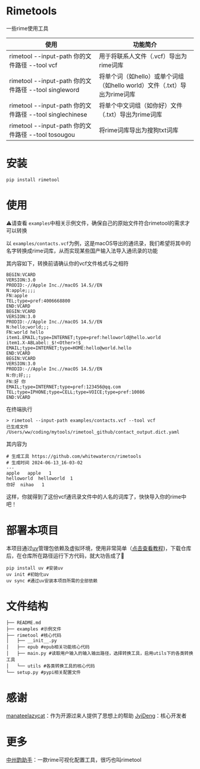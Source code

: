 # Rimetools

一些rime使用工具

| 使用                                                    | 功能简介                                                                 |
| ------------------------------------------------------- | ------------------------------------------------------------------------ |
| rimetool --input-path 你的文件路径 --tool vcf           | 用于将联系人文件（.vcf）导出为rime词库                                   |
| rimetool --input-path 你的文件路径 --tool singleword    | 将单个词（如hello）或单个词组（如hello world）文件（.txt）导出为rime词库 |
| rimetool --input-path 你的文件路径 --tool singlechinese | 将单个中文词组（如你好）文件（.txt）导出为rime词库                       |
| rimetool --input-path 你的文件路径 --tool tosougou      | 将rime词库导出为搜狗txt词库                                              |

# 安装

```
pip install rimetool
```

# 使用

⚠️请查看 `examples`中相关示例文件，确保自己的原始文件符合rimetool的需求才可以转换

以 `examples/contacts.vcf`为例，这是macOS导出的通讯录，我们希望将其中的名字转换成rime词库，从而实现某些国产输入法导入通讯录的功能

其内容如下，转换前请确认你的vcf文件格式与之相符

```
BEGIN:VCARD
VERSION:3.0
PRODID:-//Apple Inc.//macOS 14.5//EN
N:apple;;;;
FN:apple
TEL;type=pref:4006668800
END:VCARD
BEGIN:VCARD
VERSION:3.0
PRODID:-//Apple Inc.//macOS 14.5//EN
N:hello;world;;;
FN:world hello
item1.EMAIL;type=INTERNET;type=pref:helloworld@hello.world
item1.X-ABLabel:_$!<Other>!$_
EMAIL;type=INTERNET;type=HOME:hello@world.hello
END:VCARD
BEGIN:VCARD
VERSION:3.0
PRODID:-//Apple Inc.//macOS 14.5//EN
N:你;好;;;
FN:好 你
EMAIL;type=INTERNET;type=pref:123456@qq.com
TEL;type=IPHONE;type=CELL;type=VOICE;type=pref:10086
END:VCARD
```

在终端执行

```
> rimetool --input-path examples/contacts.vcf --tool vcf
已生成文件 /Users/ww/coding/mytools/rimetool_github/contact_output.dict.yaml
```

其内容为

```
# 生成工具 https://github.com/whitewatercn/rimetools
# 生成时间 2024-06-13_16-03-02
---
apple	apple	1
helloworld	helloworld	1
你好	nihao	1
```

这样，你就得到了这份vcf通讯录文件中的人名的词库了，快快导入你的rime中吧！

# 部署本项目

本项目通过[uv](https://docs.astral.sh/uv/)管理包依赖及虚拟环境，使用非常简单（[点击查看教程](https://forum.beginner.center/t/topic/2137))，下载仓库后，在仓库所在路径运行下方代码，就大功告成了🤟

```
pip install uv #安装uv
uv init #初始化uv
uv sync #通过uv安装本项目所需的全部依赖
```

# 文件结构

```.
├── README.md
├── examples #示例文件
├── rimetool #核心代码
│   ├── __init__.py
│   ├── epub #epub相关功能核心代码
│   ├── main.py #读取用户输入的输入输出路径，选择转换工具，启用utils下的各类转换工具
│   └── utils #各类转换工具的核心代码
└── setup.py #pypi相关配置文件
```



# 感谢

[manateelazycat](https://manateelazycat.github.io/)：作为开源过来人提供了思想上的帮助
[JyiDeng](https://github.com/JyiDeng)：核心开发者
# 更多

[中州韵助手](https://github.com/yanhuacuo/rimetool)：一款rime可视化配置工具，很巧也叫rimetool

